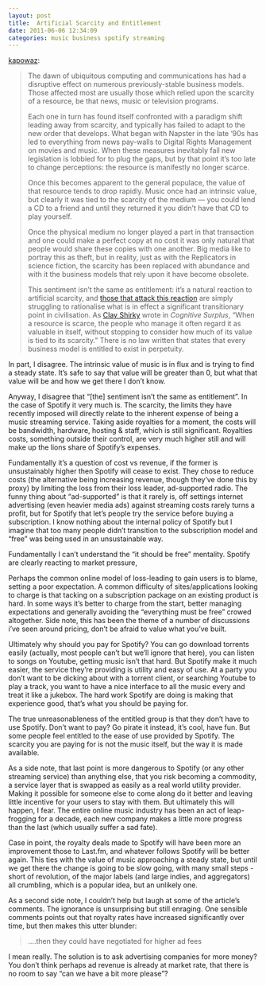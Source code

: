 ```yaml
---
layout: post
title:  Artificial Scarcity and Entitlement
date: 2011-06-06 12:34:09
categories: music business spotify streaming
---
```


[kapowaz](http://stumble.kapowaz.net/post/6245425449/artificialscarcity):

> The dawn of ubiquitous computing and communications has had a disruptive effect on numerous previously-stable business models. Those affected most are usually those which relied upon the scarcity of a resource, be that news, music or television programs.
> 
> Each one in turn has found itself confronted with a paradigm shift leading away from scarcity, and typically has failed to adapt to the new order that develops. What began with Napster in the late ‘90s has led to everything from news pay-walls to Digital Rights Management on movies and music. When these measures inevitably fail new legislation is lobbied for to plug the gaps, but by that point it’s too late to change perceptions: the resource is manifestly no longer scarce.
> 
> Once this becomes apparent to the general populace, the value of that resource tends to drop rapidly. Music once had an intrinsic value, but clearly it was tied to the scarcity of the medium — you could lend a CD to a friend and until they returned it you didn’t have that CD to play yourself.
> 
> Once the physical medium no longer played a part in that transaction and one could make a perfect copy at no cost it was only natural that people would share these copies with one another. Big media like to portray this as theft, but in reality, just as with the Replicators in science fiction, the scarcity has been replaced with abundance and with it the business models that rely upon it have become obsolete.
> 
> This sentiment isn’t the same as entitlement: it’s a natural reaction to artificial scarcity, and [those that attack this reaction](http://www.guardian.co.uk/commentisfree/2011/jun/06/spotify-problem-getting-people-to-pay) are simply struggling to rationalise what is in effect a significant transitionary point in civilisation. As [Clay Shirky](http://www.shirky.com/) wrote in _Cognitive Surplus_, “When a resource is scarce, the people who manage it often regard it as valuable in itself, without stopping to consider how much of its value is tied to its scarcity.” There is no law written that states that every business model is entitled to exist in perpetuity.

In part, I disagree. The intrinsic value of music is in flux and is trying to find a steady state. It’s safe to say that value will be greater than 0, but what that value will be and how we get there I don’t know.

Anyway, I disagree that “[the] sentiment isn’t the same as entitlement”. In the case of Spotify it very much is. The scarcity, the limits they have recently imposed will directly relate to the inherent expense of being a music streaming service. Taking aside royalties for a moment, the costs will be bandwidth, hardware, hosting & staff, which is still significant. Royalties costs, something outside their control, are very much higher still and will make up the lions share of Spotify’s expenses.

Fundamentally it’s a question of cost vs revenue, if the former is unsustainably higher then Spotify will cease to exist. They chose to reduce costs (the alternative being increasing revenue, though they’ve done this by proxy) by limiting the loss from their loss leader, ad-supported radio. The funny thing about “ad-supported” is that it rarely is, off settings internet advertising (even heavier media ads) against streaming costs rarely turns a profit, but for Spotify that let’s people try the service before buying a subscription. I know nothing about the internal policy of Spotify but I imagine that too many people didn’t transition to the subscription model and “free” was being used in an unsustainable way.

Fundamentally I can’t understand the “it should be free” mentality. Spotify are clearly reacting to market pressure,

Perhaps the common online model of loss-leading to gain users is to blame, setting a poor expectation. A common difficulty of sites/applications looking to charge is that tacking on a subscription package on an existing product is hard. In some ways it’s better to charge from the start, better managing expectations and generally avoiding the “everything must be free” crowed altogether. Side note, this has been the theme of a number of discussions i’ve seen around pricing, don’t be afraid to value what you’ve built.

Ultimately why should you pay for Spotify? You can go download torrents easily (actually, most people can’t but we’ll ignore that here), you can listen to songs on Youtube, getting music isn’t that hard. But Spotify make it much easier, the service they’re providing is utility and easy of use. At a party you don’t want to be dicking about with a torrent client, or searching Youtube to play a track, you want to have a nice interface to all the music every and treat it like a jukebox. The hard work Spotify are doing is making that experience good, that’s what you should be paying for.

The true unreasonableness of the entitled group is that they don’t have to use Spotify. Don’t want to pay? Go pirate it instead, it’s cool, have fun. But some people feel entitled to the ease of use provided by Spotify. The scarcity you are paying for is not the music itself, but the way it is made available.

As a side note, that last point is more dangerous to Spotify (or any other streaming service) than anything else, that you risk becoming a commodity, a service layer that is swapped as easily as a real world utility provider. Making it possible for someone else to come along do it better and leaving little incentive for your users to stay with them. But ultimately this will happen, I fear. The entire online music industry has been an act of leap-frogging for a decade, each new company makes a little more progress than the last (which usually suffer a sad fate).

Case in point, the royalty deals made to Spotify will have been more an improvement those to Last.fm, and whatever follows Spotify will be better again. This ties with the value of music approaching a steady state, but until we get there the change is going to be slow going, with many small steps - short of revolution, of the major labels (and large indies, and aggregators) all crumbling, which is a popular idea, but an unlikely one.

As a second side note, I couldn’t help but laugh at some of the article’s comments. The ignorance is unsurprising but still enraging. One sensible comments points out that royalty rates have increased significantly over time, but then makes this utter blunder:

> ….then they could have negotiated for higher ad fees

I mean really. The solution is to ask advertising companies for more money? You don’t think perhaps ad revenue is already at market rate, that there is no room to say “can we have a bit more please”?
